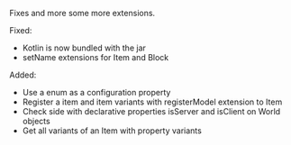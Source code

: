 Fixes and more some more extensions.

Fixed:
- Kotlin is now bundled with the jar
- setName extensions for Item and Block

Added:
- Use a enum as a configuration property
- Register a item and item variants with registerModel extension to Item
- Check side with declarative properties isServer and isClient on World objects
- Get all variants of an Item with property variants

